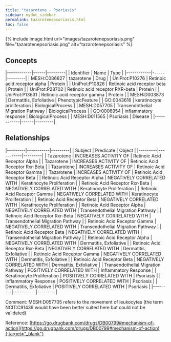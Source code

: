 ```yaml
---
title: "tazarotene - Psoriasis"
sidebar: mydoc_sidebar
permalink: tazarotenepsoriasis.html
toc: false 
---
```


{% include image.html url="images/tazarotenepsoriasis.png" file="tazarotenepsoriasis.png" alt="tazarotenepsoriasis" %}

## Concepts

|------------|------|---------|
| Identifier | Name | Type    |
|------------|------|---------|
| MESH:C086827 | tazarotene | Drug |
| UniProt:P10276 | Retinoic acid receptor alpha | Protein |
| UniProt:P10826 | Retinoic acid receptor beta | Protein |
| UniProt:P28702 | Retinoic acid receptor RXR-beta | Protein |
| UniProt:P13631 | Retinoic acid receptor gamma | Protein |
| MESH:D003873 | Dermatitis, Exfoliative | PhenotypicFeature |
| GO:0043616 | keratinocyte proliferation | BiologicalProcess |
| MESH:D057705 | Transendothelial Migration Pathway | BiologicalProcess |
| GO:0006954 | inflammatory response | BiologicalProcess |
| MESH:D011565 | Psoriasis | Disease |
|------------|------|---------|

## Relationships

|---------|-----------|---------|
| Subject | Predicate | Object  |
|---------|-----------|---------|
| Tazarotene | INCREASES ACTIVITY OF | Retinoic Acid Receptor Alpha |
| Tazarotene | INCREASES ACTIVITY OF | Retinoic Acid Receptor Rxr-Beta |
| Tazarotene | INCREASES ACTIVITY OF | Retinoic Acid Receptor Gamma |
| Tazarotene | INCREASES ACTIVITY OF | Retinoic Acid Receptor Beta |
| Retinoic Acid Receptor Alpha | NEGATIVELY CORRELATED WITH | Keratinocyte Proliferation |
| Retinoic Acid Receptor Rxr-Beta | NEGATIVELY CORRELATED WITH | Keratinocyte Proliferation |
| Retinoic Acid Receptor Gamma | NEGATIVELY CORRELATED WITH | Keratinocyte Proliferation |
| Retinoic Acid Receptor Beta | NEGATIVELY CORRELATED WITH | Keratinocyte Proliferation |
| Retinoic Acid Receptor Alpha | NEGATIVELY CORRELATED WITH | Transendothelial Migration Pathway |
| Retinoic Acid Receptor Rxr-Beta | NEGATIVELY CORRELATED WITH | Transendothelial Migration Pathway |
| Retinoic Acid Receptor Gamma | NEGATIVELY CORRELATED WITH | Transendothelial Migration Pathway |
| Retinoic Acid Receptor Beta | NEGATIVELY CORRELATED WITH | Transendothelial Migration Pathway |
| Retinoic Acid Receptor Alpha | NEGATIVELY CORRELATED WITH | Dermatitis, Exfoliative |
| Retinoic Acid Receptor Rxr-Beta | NEGATIVELY CORRELATED WITH | Dermatitis, Exfoliative |
| Retinoic Acid Receptor Gamma | NEGATIVELY CORRELATED WITH | Dermatitis, Exfoliative |
| Retinoic Acid Receptor Beta | NEGATIVELY CORRELATED WITH | Dermatitis, Exfoliative |
| Transendothelial Migration Pathway | POSITIVELY CORRELATED WITH | Inflammatory Response |
| Keratinocyte Proliferation | POSITIVELY CORRELATED WITH | Psoriasis |
| Inflammatory Response | POSITIVELY CORRELATED WITH | Psoriasis |
| Dermatitis, Exfoliative | POSITIVELY CORRELATED WITH | Psoriasis |
|---------|-----------|---------|

Comment: MESH:D057705 refers to the movement of leukocytes (the term NCIT:C91439 would have been better suited here but could not be validated)

Reference: [https://go.drugbank.com/drugs/DB00799#mechanism-of-action](https://go.drugbank.com/drugs/DB00799#mechanism-of-action){:target="_blank"}